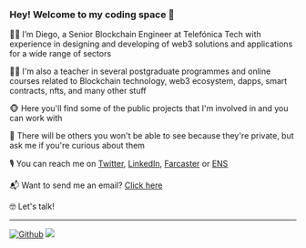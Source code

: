 <h3>Hey! Welcome to my coding space 👋</h3>

🧑‍💻 I’m Diego, a Senior Blockchain Engineer at Telefónica Tech with experience in designing and developing of web3 solutions and applications for a wide range of sectors

👨‍🏫 I'm also a teacher in several postgraduate programmes and online courses related to Blockchain technology, web3 ecosystem, dapps, smart contracts, nfts, and many other stuff

🐵 Here you'll find some of the public projects that I'm involved in and you can work with

🙈 There will be others you won't be able to see because they're private, but ask me if you're curious about them

🎙️ You can reach me on [Twitter](https://twitter.com/Diegoescalonaro), [LinkedIn](https://www.linkedin.com/in/diegoescalona/), [Farcaster](https://warpcast.com/diegoescalonaro) or [ENS](https://etherscan.io/name-lookup-search?id=diegoescalonaro.eth)

📬 Want to send me an email? [Click here](mailto:diegoescalonarodriguez@gmail.com?subject=I%20have%20something%20to%20tell%20you&body=Hey%20Diego%0D%0A%0D%0AI%20have%20reach%20out%20your%20Github%20profile%20and%20i%20have%20something%20to%20tell%20you%0D%0A%0D%0ACheers)

🤓 Let's talk!



-----

[![Github](https://img.shields.io/github/followers/diegoescalonaro?label=Follow&style=social)](https://github.com/diegoescalonaro)
![](https://visitor-badge.laobi.icu/badge?page_id=diegoescalonaro.diegoescalonaro)





<!---
Diegoescalonaro/Diegoescalonaro is a ✨ special ✨ repository because its `README.md` (this file) appears on your GitHub profile.
You can click the Preview link to take a look at your changes.
--->



